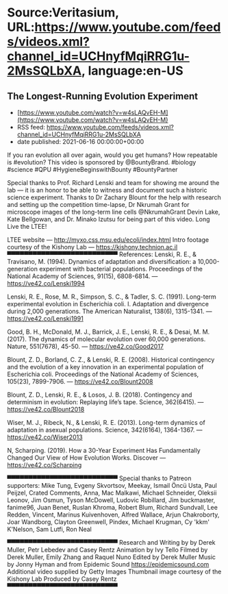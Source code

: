# Source:Veritasium, URL:https://www.youtube.com/feeds/videos.xml?channel_id=UCHnyfMqiRRG1u-2MsSQLbXA, language:en-US

## The Longest-Running Evolution Experiment
 - [https://www.youtube.com/watch?v=w4sLAQvEH-M](https://www.youtube.com/watch?v=w4sLAQvEH-M)
 - RSS feed: https://www.youtube.com/feeds/videos.xml?channel_id=UCHnyfMqiRRG1u-2MsSQLbXA
 - date published: 2021-06-16 00:00:00+00:00

If you ran evolution all over again, would you get humans? How repeatable is #evolution? This video is sponsored by @BountyBrand. #biology #science #QPU #HygieneBeginswithBounty #BountyPartner

Special thanks to Prof. Richard Lenski and team for showing me around the lab — it is an honor to be able to witness and document such a historic science experiment. 
Thanks to Dr Zachary Blount for the help with research and setting up the competition time-lapse, Dr Nkrumah Grant for microscope images of the long-term line cells @NkrumahGrant
Devin Lake, Kate Bellgowan, and Dr. Minako Izutsu for being part of this video. Long Live the LTEE!

LTEE website — http://myxo.css.msu.edu/ecoli/index.html
Intro footage courtesy of the Kishony Lab — https://kishony.technion.ac.il
▀▀▀▀▀▀▀▀▀▀▀▀▀▀▀▀▀▀▀▀▀▀▀▀▀▀ 
References:
Lenski, R. E., & Travisano, M. (1994). Dynamics of adaptation and diversification: a 10,000-generation experiment with bacterial populations. Proceedings of the National Academy of Sciences, 91(15), 6808-6814. — https://ve42.co/Lenski1994

Lenski, R. E., Rose, M. R., Simpson, S. C., & Tadler, S. C. (1991). Long-term experimental evolution in Escherichia coli. I. Adaptation and divergence during 2,000 generations. The American Naturalist, 138(6), 1315-1341. — https://ve42.co/Lenski1991

Good, B. H., McDonald, M. J., Barrick, J. E., Lenski, R. E., & Desai, M. M. (2017). The dynamics of molecular evolution over 60,000 generations. Nature, 551(7678), 45-50. — https://ve42.co/Good2017

Blount, Z. D., Borland, C. Z., & Lenski, R. E. (2008). Historical contingency and the evolution of a key innovation in an experimental population of Escherichia coli. Proceedings of the National Academy of Sciences, 105(23), 7899-7906. — https://ve42.co/Blount2008

Blount, Z. D., Lenski, R. E., & Losos, J. B. (2018). Contingency and determinism in evolution: Replaying life’s tape. Science, 362(6415). — https://ve42.co/Blount2018

Wiser, M. J., Ribeck, N., & Lenski, R. E. (2013). Long-term dynamics of adaptation in asexual populations. Science, 342(6164), 1364-1367. — https://ve42.co/Wiser2013

N, Scharping. (2019). How a 30-Year Experiment Has Fundamentally Changed Our View of How Evolution Works. Discover — https://ve42.co/Scharping

 ▀▀▀▀▀▀▀▀▀▀▀▀▀▀▀▀▀▀▀▀▀▀▀▀▀▀ 
Special thanks to Patreon supporters: Mike Tung, Evgeny Skvortsov, Meekay, Ismail Öncü Usta, Paul Peijzel, Crated Comments, Anna, Mac Malkawi, Michael Schneider, Oleksii Leonov, Jim Osmun, Tyson McDowell, Ludovic Robillard, Jim buckmaster, fanime96, Juan Benet, Ruslan Khroma, Robert Blum, Richard Sundvall, Lee Redden, Vincent, Marinus Kuivenhoven, Alfred Wallace, Arjun Chakroborty, Joar Wandborg, Clayton Greenwell, Pindex, Michael Krugman, Cy 'kkm' K'Nelson, Sam Lutfi, Ron Neal 

▀▀▀▀▀▀▀▀▀▀▀▀▀▀▀▀▀▀▀▀▀▀▀▀▀▀ 
Research and Writing by by Derek Muller, Petr Lebedev and Casey Rentz
Animation by Ivy Tello
Filmed by Derek Muller, Emily Zhang and Raquel Nuno
Edited by Derek Muller 
Music by Jonny Hyman and from Epidemic Sound https://epidemicsound.com 
Additional video supplied by Getty Images 
Thumbnail image courtesy of the Kishony Lab
Produced by Casey Rentz
▀▀▀▀▀▀▀▀▀▀▀▀▀▀▀▀▀▀▀▀▀▀▀▀▀▀

